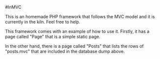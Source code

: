 #InMVC

This is an homemade PHP framework that follows the MVC model and it is currently in the kiln. Feel free to help.

This framework comes with an example of how to use it. Firstly, it has a page called "Page" that is a simple static page.

In the other hand, there is a page called "Posts" that lists the rows of "posts.mvc" that are included in the database dump above.
